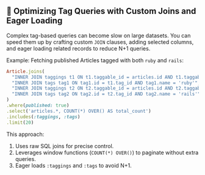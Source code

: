 ## 🚀 Optimizing Tag Queries with Custom Joins and Eager Loading
Complex tag-based queries can become slow on large datasets. You can speed them up by crafting custom `JOIN` clauses, adding selected columns, and eager loading related records to reduce N+1 queries.

Example: Fetching published Articles tagged with both `ruby` and `rails`:

```ruby
Article.joins(
  "INNER JOIN taggings t1 ON t1.taggable_id = articles.id AND t1.taggable_type = 'Article'",
  "INNER JOIN tags tag1 ON tag1.id = t1.tag_id AND tag1.name = 'ruby'",
  "INNER JOIN taggings t2 ON t2.taggable_id = articles.id AND t2.taggable_type = 'Article'",
  "INNER JOIN tags tag2 ON tag2.id = t2.tag_id AND tag2.name = 'rails'"
)
.where(published: true)
.select('articles.*, COUNT(*) OVER() AS total_count')
.includes(:taggings, :tags)
.limit(20)
```

This approach:

1. Uses raw SQL joins for precise control.
2. Leverages window functions (`COUNT(*) OVER()`) to paginate without extra queries.
3. Eager loads `:taggings` and `:tags` to avoid N+1.
